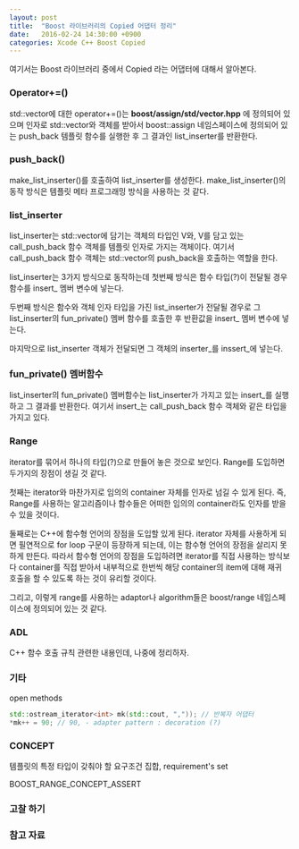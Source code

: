 ```yaml
---
layout: post
title:  "Boost 라이브러리의 Copied 어댑터 정리"
date:   2016-02-24 14:30:00 +0900
categories: Xcode C++ Boost Copied
---
```


여기서는 Boost 라이브러리 중에서 Copied 라는 어댑터에 대해서 알아본다.


### Operator+=()

std::vector에 대한 operator+=()는 **boost/assign/std/vector.hpp** 에 정의되어 있으며 인자로 std::vector와 객체를 받아서 boost::assign 네임스페이스에 정의되어 있는 push_back 템플릿 함수를 실행한 후 그 결과인 list_inserter를 반환한다.


### push_back()

make_list_inserter()를 호출하여 list_inserter를 생성한다. make_list_inserter()의 동작 방식은 템플릿 메타 프로그래밍 방식을 사용하는 것 같다.


### list_inserter

list_inserter는 std::vector에 담기는 객체의 타입인 V와, V를 담고 있는 call_push_back 함수 객체를 템플릿 인자로 가지는 객체이다. 여기서 call_push_back 함수 객체는 std::vector의 push_back을 호출하는 역할을 한다.

list_inserter는 3가지 방식으로 동작하는데 첫번째 방식은 함수 타입(?)이 전달될 경우 함수를 insert_ 멤버 변수에 넣는다.

두번째 방식은 함수와 객체 인자 타입을 가진 list_inserter가 전달될 경우로 그 list_inserter의 fun_private() 멤버 함수를 호출한 후 반환값을 insert_ 멤버 변수에 넣는다.

마지막으로 list_inserter 객체가 전달되면 그 객체의 inserter_를 inssert_에 넣는다.


### fun_private() 멤버함수

list_inserter의 fun_private() 멤버함수는 list_inserter가 가지고 있는 insert_를 실행하고 그 결과를 반환한다. 여기서 insert_는 call_push_back 함수 객체와 같은 타입을 가지고 있다.


### Range

iterator를 묶어서 하나의 타입(?)으로 만들어 놓은 것으로 보인다. Range를 도입하면 두가지의 장점이 생길 것 같다.

첫째는 iterator와 마찬가지로 임의의 container 자체를 인자로 넘길 수 있게 된다. 즉, Range를 사용하는 알고리즘이나 함수들은 어떠한 임의의 container라도 인자를 받을 수 있을 것이다.

둘째로는 C++에 함수형 언어의 장점을 도입할 있게 된다. iterator 자체를 사용하게 되면 필연적으로 for loop 구문이 등장하게 되는데, 이는 함수형 언어의 장점을 살리지 못하게 만든다. 따라서 함수형 언어의 장점을 도입하려면 iterator를 직접 사용하는 방식보다 container를 직접 받아서 내부적으로 한번씩 해당 container의 item에 대해 재귀 호출을 할 수 있도록 하는 것이 유리할 것이다.

그리고, 이렇게 range를 사용하는 adaptor나 algorithm들은 boost/range 네임스페이스에 정의되어 있는 것 같다.


### ADL

C++ 함수 호출 규칙 관련한 내용인데, 나중에 정리하자.


### 기타

open methods

```cpp
std::ostream_iterator<int> mk(std::cout, ",")); // 반복자 어댑터  
*mk++ = 90; // 90, - adapter pattern : decoration (?)
```

### CONCEPT

템플릿의 특정 타입이 갖춰야 할 요구조건 집합, requirement's set

BOOST_RANGE_CONCEPT_ASSERT

### 고찰 하기

### 참고 자료
